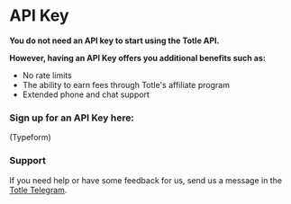 # API Key

**You do not need an API key to start using the Totle API.** 

**However, having an API Key offers you additional benefits such as:**

* No rate limits
* The ability to earn fees through Totle's affiliate program
* Extended phone and chat support

### Sign up for an API Key here:

\(Typeform\)



### Support

If you need help or have some feedback for us, send us a message in the [Totle Telegram](https://t.me/totleinc).

